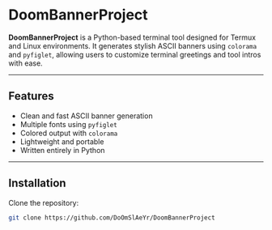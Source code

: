 # DoomBannerProject

**DoomBannerProject** is a Python-based terminal tool designed for Termux and Linux environments. It generates stylish ASCII banners using `colorama` and `pyfiglet`, allowing users to customize terminal greetings and tool intros with ease.

---

## Features

- Clean and fast ASCII banner generation
- Multiple fonts using `pyfiglet`
- Colored output with `colorama`
- Lightweight and portable
- Written entirely in Python

---

## Installation

Clone the repository:

```bash
git clone https://github.com/DoOmSlAeYr/DoomBannerProject





